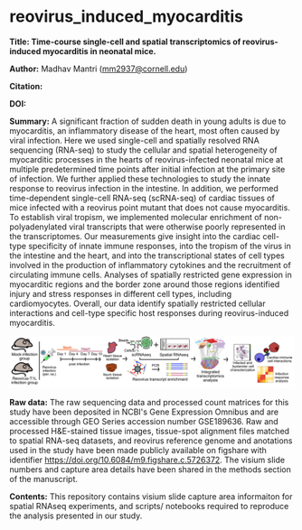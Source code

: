 # reovirus_induced_myocarditis

**Title: Time-course single-cell and spatial transcriptomics of reovirus-induced myocarditis in neonatal mice.**

**Author:** Madhav Mantri (mm2937@cornell.edu)

**Citation:** 

**DOI:** 

**Summary:** A significant fraction of sudden death in young adults is due to myocarditis, an inflammatory disease of the heart, most often caused by viral infection. Here we used single-cell and spatially resolved RNA sequencing (RNA-seq) to study the cellular and spatial  heterogeneity of myocarditic processes in the hearts of reovirus-infected neonatal mice at multiple predetermined time points after initial infection at the primary site of infection. We further applied these technologies to study the innate response to reovirus infection in the intestine. In addition, we performed time-dependent single-cell RNA-seq (scRNA-seq) of cardiac tissues of mice infected with a reovirus point mutant that does not cause myocarditis. To establish viral tropism, we implemented molecular enrichment of non-polyadenylated viral transcripts that were otherwise poorly represented in the transcriptomes. Our measurements give insight into the cardiac cell-type specificity of innate immune responses, into the tropism of the virus in the intestine and the heart, and into the transcriptional states of cell types involved in the production of inflammatory cytokines and the recruitment of circulating immune cells. Analyses of spatially restricted gene expression in myocarditic regions and the border zone around those regions identified injury and stress responses in different cell types, including cardiomyocytes. Overall, our data identify spatially restricted cellular interactions and cell-type specific host responses during reovirus-induced myocarditis. 

![alt text](https://github.com/madhavmantri/reovirus_induced_myocarditis/blob/main/readme_images/flowchart.png)

**Raw data:** The raw sequencing data and processed count matrices for this study have been deposited in NCBI's Gene Expression Omnibus and are accessible through GEO Series accession number GSE189636. Raw and processed H&E-stained tissue images, tissue-spot alignment files matched to spatial RNA-seq datasets, and reovirus reference genome and anotations used in the study have been made publicly available on figshare with identifier https://doi.org/10.6084/m9.figshare.c.5726372. The visium slide numbers and capture area details have been shared in the methods section of the manuscript. 

**Contents:** This repository contains visium slide capture area informaiton for spatial RNAseq experiments, and scripts/ notebooks required to reproduce the analysis presented in our study.
